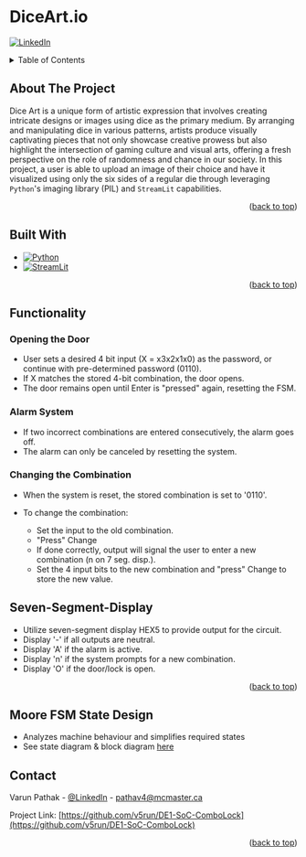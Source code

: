 # DiceArt.io
<!-- Improved compatibility of back to top link: See: https://github.com/othneildrew/Best-README-Template/pull/73 -->
<a name="readme-top"></a>

<!-- PROJECT SHIELDS -->
<!--
*** I'm using markdown "reference style" links for readability.
*** Reference links are enclosed in brackets [ ] instead of parentheses ( ).
*** See the bottom of this document for the declaration of the reference variables
*** for contributors-url, forks-url, etc. This is an optional, concise syntax you may use.
*** https://www.markdownguide.org/basic-syntax/#reference-style-links

[![Contributors][contributors-shield]][contributors-url]
[![Forks][forks-shield]][forks-url]
[![Stargazers][stars-shield]][stars-url]
[![Issues][issues-shield]][issues-url]
[![MIT License][license-shield]][license-url]
-->
[![LinkedIn][linkedin-shield]][linkedin-url]


<!-- TABLE OF CONTENTS -->
<details>
  <summary>Table of Contents</summary>
  <ol>
    <li>
      <a href="#about-the-project">About The Project</a>
      <ul>
        <li><a href="#built-with">Built With</a></li>
      </ul>
    </li>
    <li>
      <a href="#functionality">Functionality</a>
      <ul>
        <li><a href="#opening-the-door">Opening the Door</a></li>
        <li><a href="#alarm-system">Alarm System</a></li>
        <li><a href="#changing-the-combination">Changing the Combination</a></li>
      </ul>
    </li>
    <li><a href="#seven-segment-display">Seven-Segment-Display</a></li>
    <li><a href="#moore-fsm-state-design">Moore FSM State Design</a></li>
    <li><a href="#contact">Contact</a></li>
  </ol>
</details>



<!-- ABOUT THE PROJECT -->
## About The Project

Dice Art is a unique form of artistic expression that involves creating intricate designs or images using dice as the primary medium. By arranging and manipulating dice in various patterns, artists produce visually captivating pieces that not only showcase creative prowess but also highlight the intersection of gaming culture and visual arts, offering a fresh perspective on the role of randomness and chance in our society. In this project, a user is able to upload an image of their choice and have it visualized using only the six sides of a regular die through leveraging `Python`'s imaging library (PIL) and `StreamLit` capabilities. 

<p align="right">(<a href="#readme-top">back to top</a>)</p>



## Built With

* [![Python](https://img.shields.io/badge/Python-3.7%20%7C%203.8%20%7C%203.9-45a3ff?style=Plastic&logo=Python&logoColor=042e8a)](https://www.python.org/)
* [![StreamLit](https://img.shields.io/badge/Streamlit-faf7f7?style=Plastic&logo=Streamlit&logoColor=fa231b)](https://streamlit.io/)

<p align="right">(<a href="#readme-top">back to top</a>)</p>



<!-- GETTING STARTED -->
## Functionality

### Opening the Door
* User sets a desired 4 bit input (X = x3x2x1x0) as the password, or continue with pre-determined password (0110).
* If X matches the stored 4-bit combination, the door opens.
* The door remains open until Enter is "pressed" again, resetting the FSM.

### Alarm System

* If two incorrect combinations are entered consecutively, the alarm goes off.
* The alarm can only be canceled by resetting the system.

### Changing the Combination
* When the system is reset, the stored combination is set to '0110'.
* To change the combination:

  * Set the input to the old combination.
  * "Press" Change
  * If done correctly, output will signal the user to enter a new combination (n on 7 seg. disp.).
  * Set the 4 input bits to the new combination and "press" Change to store the new value.

## Seven-Segment-Display

* Utilize seven-segment display HEX5 to provide output for the circuit.
* Display '-' if all outputs are neutral.
* Display 'A' if the alarm is active.
* Display 'n' if the system prompts for a new combination.
* Display 'O' if the door/lock is open.

<p align="right">(<a href="#readme-top">back to top</a>)</p>

## Moore FSM State Design
* Analyzes machine behaviour and simplifies required states
* See state diagram & block diagram [here](https://github.com/v5run/DE1-SoC-ComboLock/blob/main/State_Diagrams%20%2B%20Block_Diagram%20-%20ComboLockFSM.pdf)


<!-- CONTACT -->
## Contact

Varun Pathak - [@LinkedIn](https://www.linkedin.com/in/varun-pathak-869351252/) - pathav4@mcmaster.ca

Project Link: [https://github.com/v5run/DE1-SoC-ComboLock](https://github.com/v5run/DE1-SoC-ComboLock)

<p align="right">(<a href="#readme-top">back to top</a>)</p>


<!-- MARKDOWN LINKS & IMAGES -->
<!-- https://www.markdownguide.org/basic-syntax/#reference-style-links -->
[contributors-shield]: https://img.shields.io/github/contributors/github_username/repo_name.svg?style=for-the-badge
[contributors-url]: https://github.com/github_username/repo_name/graphs/contributors
[forks-shield]: https://img.shields.io/github/forks/github_username/repo_name.svg?style=for-the-badge
[forks-url]: https://github.com/github_username/repo_name/network/members
[stars-shield]: https://img.shields.io/github/stars/github_username/repo_name.svg?style=for-the-badge
[stars-url]: https://github.com/github_username/repo_name/stargazers
[issues-shield]: https://img.shields.io/github/issues/github_username/repo_name.svg?style=for-the-badge
[issues-url]: https://github.com/github_username/repo_name/issues
[license-shield]: https://img.shields.io/github/license/github_username/repo_name.svg?style=for-the-badge
[license-url]: https://github.com/github_username/repo_name/blob/master/LICENSE.txt
[linkedin-shield]: https://img.shields.io/badge/-LinkedIn-black.svg?style=for-the-badge&logo=linkedin&colorB=081cfc
[linkedin-url]: https://www.linkedin.com/in/varun-pathak-869351252/
[product-screenshot]: images/screenshot.png
[Next.js]: https://img.shields.io/badge/next.js-000000?style=for-the-badge&logo=nextdotjs&logoColor=white
[Next-url]: https://nextjs.org/
[React.js]: https://img.shields.io/badge/React-20232A?style=for-the-badge&logo=react&logoColor=61DAFB
[React-url]: https://reactjs.org/
[Vue.js]: https://img.shields.io/badge/Vue.js-35495E?style=for-the-badge&logo=vuedotjs&logoColor=4FC08D
[Vue-url]: https://vuejs.org/
[Angular.io]: https://img.shields.io/badge/Angular-DD0031?style=for-the-badge&logo=angular&logoColor=white
[Angular-url]: https://angular.io/
[Svelte.dev]: https://img.shields.io/badge/Svelte-4A4A55?style=for-the-badge&logo=svelte&logoColor=FF3E00
[Svelte-url]: https://svelte.dev/
[Laravel.com]: https://img.shields.io/badge/Laravel-FF2D20?style=for-the-badge&logo=laravel&logoColor=white
[Laravel-url]: https://laravel.com
[Bootstrap.com]: https://img.shields.io/badge/Bootstrap-563D7C?style=for-the-badge&logo=bootstrap&logoColor=white
[Bootstrap-url]: https://getbootstrap.com
[JQuery.com]: https://img.shields.io/badge/jQuery-0769AD?style=for-the-badge&logo=jquery&logoColor=white
[JQuery-url]: https://jquery.com

